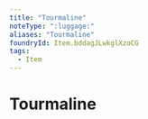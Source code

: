 ```yaml
---
title: "Tourmaline"
noteType: ":luggage:"
aliases: "Tourmaline"
foundryId: Item.bddagJLwkglXzoCG
tags:
  - Item
---
```


# Tourmaline
